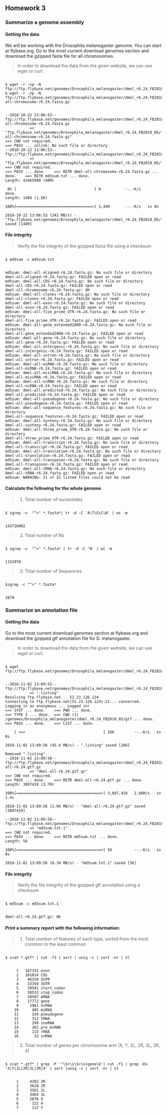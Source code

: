 ## Homework 3  
### Summarize a genome assembly
#### Getting the data
We will be working with the Drosophila melanogaster genome. You can start at flybase.org. Go to the most current download genomes section and download the gzipped fasta file for all chromosomes.
>In order to download the data from the given website, we can use wget or curl. 
<pre><code>
$ wget -r -np -N ftp://ftp.flybase.net/genomes/Drosophila_melanogaster/dmel_r6.24_FB2018_05/fasta/md5sum.txt & wget -r -np -N ftp://ftp.flybase.net/genomes/Drosophila_melanogaster/dmel_r6.24_FB2018_05/fasta/dmel-all-chromosome-r6.24.fasta.gz
</code></pre> 
<pre><code>
--2018-10-22 13:06:53--  ftp://ftp.flybase.net/genomes/Drosophila_melanogaster/dmel_r6.24_FB2018_05/fasta/dmel-all-chromosome-r6.24.fasta.gz
           => "ftp.flybase.net/genomes/Drosophila_melanogaster/dmel_r6.24_FB2018_05/fasta/dmel-all-chromosome-r6.24.fasta.gz"
==> CWD not required.
==> PASV ... unlink: No such file or directory
--2018-10-22 13:06:53--  ftp://ftp.flybase.net/genomes/Drosophila_melanogaster/dmel_r6.24_FB2018_05/fasta/md5sum.txt
           => "ftp.flybase.net/genomes/Drosophila_melanogaster/dmel_r6.24_FB2018_05/fasta/md5sum.txt"
==> CWD not required.
==> PASV ... done.    ==> RETR dmel-all-chromosome-r6.24.fasta.gz ... done.    ==> RETR md5sum.txt ... done.
Length: 42465980 (40M)

 0% [                                   ] 0           --.-K/s              done.
Length: 1489 (1.5K)

100%[==================================>] 1,489       --.-K/s   in 0s      

2018-10-22 13:06:53 (241 MB/s) - "ftp.flybase.net/genomes/Drosophila_melanogaster/dmel_r6.24_FB2018_05/fasta/md5sum.txt" saved [1489]
</code></pre>
#### File integrity
> Verify the file integrity of the gzipped fasta file using a checksum
<pre><code>
$ md5sum -c md5sum.txt
</code></pre>
<pre><code>
md5sum: dmel-all-aligned-r6.24.fasta.gz: No such file or directory
dmel-all-aligned-r6.24.fasta.gz: FAILED open or read
md5sum: dmel-all-CDS-r6.24.fasta.gz: No such file or directory
dmel-all-CDS-r6.24.fasta.gz: FAILED open or read
dmel-all-chromosome-r6.24.fasta.gz: OK
md5sum: dmel-all-clones-r6.24.fasta.gz: No such file or directory
dmel-all-clones-r6.24.fasta.gz: FAILED open or read
md5sum: dmel-all-exon-r6.24.fasta.gz: No such file or directory
dmel-all-exon-r6.24.fasta.gz: FAILED open or read
md5sum: dmel-all-five_prime_UTR-r6.24.fasta.gz: No such file or directory
dmel-all-five_prime_UTR-r6.24.fasta.gz: FAILED open or read
md5sum: dmel-all-gene_extended2000-r6.24.fasta.gz: No such file or directory
dmel-all-gene_extended2000-r6.24.fasta.gz: FAILED open or read
md5sum: dmel-all-gene-r6.24.fasta.gz: No such file or directory
dmel-all-gene-r6.24.fasta.gz: FAILED open or read
md5sum: dmel-all-intergenic-r6.24.fasta.gz: No such file or directory
dmel-all-intergenic-r6.24.fasta.gz: FAILED open or read
md5sum: dmel-all-intron-r6.24.fasta.gz: No such file or directory
dmel-all-intron-r6.24.fasta.gz: FAILED open or read
md5sum: dmel-all-miRNA-r6.24.fasta.gz: No such file or directory
dmel-all-miRNA-r6.24.fasta.gz: FAILED open or read
md5sum: dmel-all-miscRNA-r6.24.fasta.gz: No such file or directory
dmel-all-miscRNA-r6.24.fasta.gz: FAILED open or read
md5sum: dmel-all-ncRNA-r6.24.fasta.gz: No such file or directory
dmel-all-ncRNA-r6.24.fasta.gz: FAILED open or read
md5sum: dmel-all-predicted-r6.24.fasta.gz: No such file or directory
dmel-all-predicted-r6.24.fasta.gz: FAILED open or read
md5sum: dmel-all-pseudogene-r6.24.fasta.gz: No such file or directory
dmel-all-pseudogene-r6.24.fasta.gz: FAILED open or read
md5sum: dmel-all-sequence_features-r6.24.fasta.gz: No such file or directory
dmel-all-sequence_features-r6.24.fasta.gz: FAILED open or read
md5sum: dmel-all-synteny-r6.24.fasta.gz: No such file or directory
dmel-all-synteny-r6.24.fasta.gz: FAILED open or read
md5sum: dmel-all-three_prime_UTR-r6.24.fasta.gz: No such file or directory
dmel-all-three_prime_UTR-r6.24.fasta.gz: FAILED open or read
md5sum: dmel-all-transcript-r6.24.fasta.gz: No such file or directory
dmel-all-transcript-r6.24.fasta.gz: FAILED open or read
md5sum: dmel-all-translation-r6.24.fasta.gz: No such file or directory
dmel-all-translation-r6.24.fasta.gz: FAILED open or read
md5sum: dmel-all-transposon-r6.24.fasta.gz: No such file or directory
dmel-all-transposon-r6.24.fasta.gz: FAILED open or read
md5sum: dmel-all-tRNA-r6.24.fasta.gz: No such file or directory
dmel-all-tRNA-r6.24.fasta.gz: FAILED open or read
md5sum: WARNING: 21 of 22 listed files could not be read
</code></pre>

#### Calculate the following for the whole genome
> 1. Total number of nucleotides
<pre><code>
$ zgrep -v  "^>" *.fasta*| tr -d -C 'A\T\G\C\N' | wc -m
</code></pre> 
<pre><code>
143726002
</code></pre> 
> 2. Total number of Ns
<pre><code>
$ zgrep -v  "^>" *.fasta* | tr -d -C 'N' | wc -m
</code></pre> 
<pre><code>
1152978
</code></pre> 
> 3. Total number of Sequences
<pre><code>
$zgrep -c "^>" *.fasta*
</code></pre> 
<pre><code>
1870
</code></pre>

### Summarize an annotation file
#### Getting the data
Go to the most current download genomes section at flybase.org and download the gzipped gtf annotation file for D. melanogaster.
>In order to download the data from the given website, we can use wget or curl. 
<pre><code>
$ wget ftp://ftp.flybase.net/genomes/Drosophila_melanogaster/dmel_r6.24_FB2018_05/gtf/*
</code></pre> 
<pre><code>
--2018-11-02 13:09:55--  ftp://ftp.flybase.net/genomes/Drosophila_melanogaster/dmel_r6.24_FB2018_05/gtf/*
           => ".listing"
Resolving ftp.flybase.net... 52.23.126.124
Connecting to ftp.flybase.net|52.23.126.124|:21... connected.
Logging in as anonymous ... Logged in!
==> SYST ... done.    ==> PWD ... done.
==> TYPE I ... done.  ==> CWD (1) /genomes/Drosophila_melanogaster/dmel_r6.24_FB2018_05/gtf ... done.
==> PASV ... done.    ==> LIST ... done.

    [ <=>                                   ] 266         --.-K/s   in 0s      

2018-11-02 13:09:56 (45.4 MB/s) - ".listing" saved [266]

Removed ".listing".
--2018-11-02 13:09:56--  ftp://ftp.flybase.net/genomes/Drosophila_melanogaster/dmel_r6.24_FB2018_05/gtf/dmel-all-r6.24.gtf.gz
           => "dmel-all-r6.24.gtf.gz"
==> CWD not required.
==> PASV ... done.    ==> RETR dmel-all-r6.24.gtf.gz ... done.
Length: 3897419 (3.7M)

100%[======================================>] 3,897,419   2.66M/s   in 1.4s    

2018-11-02 13:09:58 (2.66 MB/s) - "dmel-all-r6.24.gtf.gz" saved [3897419]

--2018-11-02 13:09:58--  ftp://ftp.flybase.net/genomes/Drosophila_melanogaster/dmel_r6.24_FB2018_05/gtf/md5sum.txt
           => "md5sum.txt.1"
==> CWD not required.
==> PASV ... done.    ==> RETR md5sum.txt ... done.
Length: 56

100%[======================================>] 56          --.-K/s   in 0s      

2018-11-02 13:09:58 (8.34 MB/s) - "md5sum.txt.1" saved [56]
</code></pre>
#### File integrity
> Verify the file integrity of the gzipped gtf annotation using a checksum
<pre><code>
$ md5sum -c md5sum.txt.1
</code></pre>
<pre><code>
dmel-all-r6.24.gtf.gz: OK
</code></pre>

#### Print a summary report with the following information:
> 1. Total number of features of each type, sorted from the most common to the least common
<pre><code>
$ zcat *.gtf* | cut -f3 | sort | uniq -c | sort -nr | nl
</code></pre> 
<pre><code>
     1	 187315 exon
     2	 161014 CDS
     3	  46339 5UTR
     4	  33358 3UTR
     5	  30591 start_codon
     6	  30533 stop_codon
     7	  30507 mRNA
     8	  17772 gene
     9	   2961 ncRNA
    10	    485 miRNA
    11	    334 pseudogene
    12	    312 tRNA
    13	    299 snoRNA
    14	    262 pre_miRNA
    15	    115 rRNA
    16	     32 snRNA
</code></pre> 
> 2. Total number of genes per chromosome arm (X, Y, 2L, 2R, 3L, 3R, 4)
<pre><code>
$ zcat *.gtf* | grep -P '^\S+\s\S+\s+gene\b'| cut -f1 | grep -Eo 'X|Y|2L|2R|3L|3R|4' | sort |uniq -c | sort -nr | nl
</code></pre> 
<pre><code>
     1	   4202 3R
     2	   3628 2R
     3	   3501 2L
     4	   3464 3L
     5	   2676 X
     6	    122 4
     7	    113 Y
</code></pre> 
